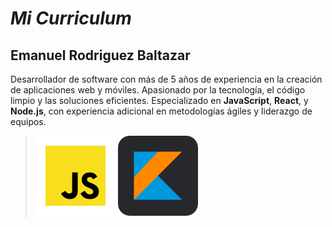 # *Mi Curriculum*
## Emanuel Rodriguez Baltazar
Desarrollador de software con más de 5 años de experiencia en la creación de aplicaciones web y móviles. Apasionado por la tecnología, el código limpio y las soluciones eficientes. Especializado en **JavaScript**, **React**, y **Node.js**, con experiencia adicional en metodologías ágiles y liderazgo de equipos.


>![alt](javascript-icono.png)
![alt](kotlin_icono.png)